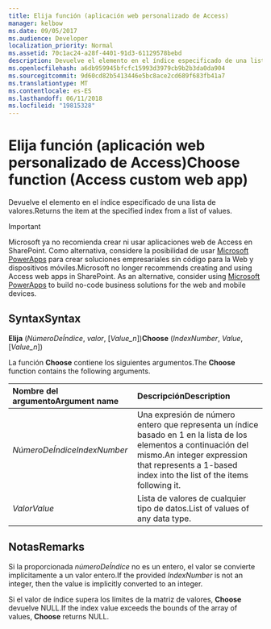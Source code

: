 ```yaml
---
title: Elija función (aplicación web personalizado de Access)
manager: kelbow
ms.date: 09/05/2017
ms.audience: Developer
localization_priority: Normal
ms.assetid: 70c1ac24-a28f-4401-91d3-61129578bebd
description: Devuelve el elemento en el índice especificado de una lista de valores.
ms.openlocfilehash: a6db959945bfcfc15993d3979cb9b2b3da0da904
ms.sourcegitcommit: 9d60cd82b5413446e5bc8ace2cd689f683fb41a7
ms.translationtype: MT
ms.contentlocale: es-ES
ms.lasthandoff: 06/11/2018
ms.locfileid: "19815328"
---
```

# <a name="choose-function-access-custom-web-app"></a><span data-ttu-id="548df-103">Elija función (aplicación web personalizado de Access)</span><span class="sxs-lookup"><span data-stu-id="548df-103">Choose function (Access custom web app)</span></span>

<span data-ttu-id="548df-104">Devuelve el elemento en el índice especificado de una lista de valores.</span><span class="sxs-lookup"><span data-stu-id="548df-104">Returns the item at the specified index from a list of values.</span></span>
  
> [!IMPORTANT]
> <span data-ttu-id="548df-p101">Microsoft ya no recomienda crear ni usar aplicaciones web de Access en SharePoint. Como alternativa, considere la posibilidad de usar [Microsoft PowerApps](https://powerapps.microsoft.com/es-es/) para crear soluciones empresariales sin código para la Web y dispositivos móviles.</span><span class="sxs-lookup"><span data-stu-id="548df-p101">Microsoft no longer recommends creating and using Access web apps in SharePoint. As an alternative, consider using [Microsoft PowerApps](https://powerapps.microsoft.com/es-es/) to build no-code business solutions for the web and mobile devices.</span></span> 
  
## <a name="syntax"></a><span data-ttu-id="548df-107">Syntax</span><span class="sxs-lookup"><span data-stu-id="548df-107">Syntax</span></span>

<span data-ttu-id="548df-108">**Elija** (*NúmeroDeÍndice*, *valor*, [*Value_n*])</span><span class="sxs-lookup"><span data-stu-id="548df-108">**Choose** (*IndexNumber*, *Value*, [*Value_n*])</span></span> 
  
<span data-ttu-id="548df-109">La función **Choose** contiene los siguientes argumentos.</span><span class="sxs-lookup"><span data-stu-id="548df-109">The **Choose** function contains the following arguments.</span></span> 
  
|<span data-ttu-id="548df-110">**Nombre del argumento**</span><span class="sxs-lookup"><span data-stu-id="548df-110">**Argument name**</span></span>|<span data-ttu-id="548df-111">**Descripción**</span><span class="sxs-lookup"><span data-stu-id="548df-111">**Description**</span></span>|
|:-----|:-----|
| <span data-ttu-id="548df-112">*NúmeroDeÍndice*</span><span class="sxs-lookup"><span data-stu-id="548df-112">*IndexNumber*</span></span>  <br/> |<span data-ttu-id="548df-113">Una expresión de número entero que representa un índice basado en 1 en la lista de los elementos a continuación del mismo.</span><span class="sxs-lookup"><span data-stu-id="548df-113">An integer expression that represents a 1-based index into the list of the items following it.</span></span>  <br/> |
| <span data-ttu-id="548df-114">*Valor*</span><span class="sxs-lookup"><span data-stu-id="548df-114">*Value*</span></span>  <br/> |<span data-ttu-id="548df-115">Lista de valores de cualquier tipo de datos.</span><span class="sxs-lookup"><span data-stu-id="548df-115">List of values of any data type.</span></span>  <br/> |
   
## <a name="remarks"></a><span data-ttu-id="548df-116">Notas</span><span class="sxs-lookup"><span data-stu-id="548df-116">Remarks</span></span>

<span data-ttu-id="548df-117">Si la proporcionada *númeroDeÍndice* no es un entero, el valor se convierte implícitamente a un valor entero.</span><span class="sxs-lookup"><span data-stu-id="548df-117">If the provided  *IndexNumber*  is not an integer, then the value is implicitly converted to an integer.</span></span> 
  
<span data-ttu-id="548df-118">Si el valor de índice supera los límites de la matriz de valores, **Choose** devuelve NULL.</span><span class="sxs-lookup"><span data-stu-id="548df-118">If the index value exceeds the bounds of the array of values, **Choose** returns NULL.</span></span> 
  

